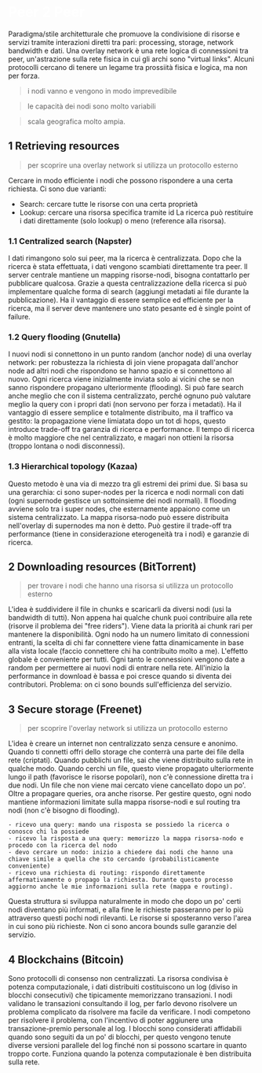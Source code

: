 # <span style="color:white">Peer 2 Peer</span>

Paradigma/stile architetturale che promuove la condivisione di risorse e servizi tramite interazioni diretti tra pari: processing, storage, network bandwidth e dati.
Una overlay network è una rete logica di connessioni tra peer, un'astrazione sulla rete fisica in cui gli archi sono "virtual links". Alcuni protocolli cercano di tenere un legame tra prossiità fisica e logica, ma non per forza. 
 
> i nodi vanno e vengono in modo imprevedibile

> le capacità dei nodi sono molto variabili

> scala geografica molto ampia. 


## 1 Retrieving resources
> per scoprire una overlay network si utilizza un protocollo esterno 

Cercare in modo efficiente i nodi che possono rispondere a una certa richiesta. 
Ci sono due varianti: 
- Search: cercare tutte le risorse con una certa proprietà
- Lookup: cercare una risorsa specifica tramite id
La ricerca può restituire i dati direttamente (solo lookup) o meno (reference alla risorsa). 

### 1.1 Centralized search (Napster)
I dati rimangono solo sui peer, ma la ricerca è centralizzata. Dopo che la ricerca è stata effettuata, i dati vengono scambiati direttamente tra peer. Il server centrale mantiene un mapping risorse-nodi, bisogna contattarlo per pubblicare qualcosa. Grazie a questa centralizzazione della ricerca si può implementare qualche forma di search (aggiungi metadati ai file durante la pubblicazione). 
Ha il vantaggio di essere semplice ed efficiente per la ricerca, ma il server deve mantenere uno stato pesante ed è single point of failure. 

### 1.2 Query flooding (Gnutella)
I nuovi nodi si connettono in un punto random (anchor node) di una overlay network: per robustezza la richiesta di join viene propagata dall'anchor node ad altri nodi che rispondono se hanno spazio e si connettono al nuovo. 
Ogni ricerca viene inizialmente inviata solo ai vicini che se non sanno rispondere propagano ulteriormente (flooding). 
Si può fare search anche meglio che con il sistema centralizzato, perché ognuno può valutare meglio la query con i propri dati (non servono per forza i metadati). 
Ha il vantaggio di essere semplice e totalmente distribuito, ma il traffico va gestito: la propagazione viene limiatata dopo un tot di hops, questo introduce trade-off tra garanzia di ricerca e performance. Il tempo di ricerca è molto maggiore che nel centralizzato, e magari non ottieni la risorsa (troppo lontana o nodi disconnessi). 

### 1.3 Hierarchical topology (Kazaa)
Questo metodo è una via di mezzo tra gli estremi dei primi due. 
Si basa su una gerarchia: ci sono super-nodes per la ricerca e nodi normali con dati (ogni supernode gestisce un sottoinsieme dei nodi normali). Il flooding avviene solo tra i super nodes, che esternamente appaiono come un sistema centralizzato. La mappa risorsa-nodo può essere distribuita nell'overlay di supernodes ma non è detto. 
Può gestire il trade-off tra performance (tiene in considerazione eterogeneità tra i nodi) e garanzie di ricerca. 

## 2 Downloading resources (BitTorrent)
> per trovare i nodi che hanno una risorsa si utilizza un protocollo esterno

L'idea è suddividere il file in chunks e scaricarli da diversi nodi (usi la bandwidth di tutti). Non appena hai qualche chunk puoi contribuire alla rete (risorve il problema dei "free riders"). Viene data la priorità ai chunk rari per mantenere la disponibilità. 
Ogni nodo ha un numero limitato di connessioni entranti, la scelta di chi far connettere viene fatta dinamicamente in base alla vista locale (faccio connettere chi ha contribuito molto a me). L'effetto globale è conveniente per tutti. 
Ogni tanto le connessioni vengono date a random per permettere ai nuovi nodi di entrare nella rete. All'inizio la performance in download è bassa e poi cresce quando si diventa dei contributori.
Problema: on ci sono bounds sull'efficienza del servizio. 

## 3 Secure storage (Freenet)
> per scoprire l'overlay network si utilizza un protocollo esterno

L'idea è creare un internet non centralizzato senza censure e anonimo. Quando ti connetti offri dello storage che conterrà una parte dei file della rete (criptati). Quando pubblichi un file, sai che viene distribuito sulla rete in qualche modo. Quando cerchi un file, questo viene propagato ulteriormente lungo il path (favorisce le risorse popolari), non c'è connessione diretta tra i due nodi. Un file che non viene mai cercato viene cancellato dopo un po'. 
Oltre a propagare queries, ora anche risorse. Per gestire questo, ogni nodo mantiene informazioni limitate sulla mappa risorse-nodi e sul routing tra nodi (non c'è bisogno di flooding). 

    - ricevo una query: mando una risposta se possiedo la ricerca o conosco chi la possiede
    - ricevo la risposta a una query: memorizzo la mappa risorsa-nodo e procedo con la ricerca del nodo
    - devo cercare un nodo: inizio a chiedere dai nodi che hanno una chiave simile a quella che sto cercando (probabilisticamente conveniente)
    - ricevo una richiesta di routing: rispondo direttamente affermativamente o propago la richiesta. Durante questo processo aggiorno anche le mie informazioni sulla rete (mappa e routing). 
    
Questa struttura si sviluppa naturalmente in modo che dopo un po' certi nodi diventano più informati, e alla fine le richieste passeranno per lo più attraverso questi pochi nodi rilevanti. Le risorse si sposteranno verso l'area in cui sono più richieste. 
Non ci sono ancora bounds sulle garanzie del servizio. 

## 4 Blockchains (Bitcoin)
Sono protocolli di consenso non centralizzati. La risorsa condivisa è potenza computazionale, i dati distribuiti costituiscono un log (diviso in blocchi consecutivi) che tipicamente memorizzano transazioni. 
I nodi validano le transazioni consultando il log, per farlo devono risolvere un problema complicato da risolvere ma facile da verificare. I nodi competono per risolvere il problema, con l'incentivo di poter aggiunere una transazione-premio personale al log. I blocchi sono considerati affidabili quando sono seguiti da un po' di blocchi, per questo vengono tenute diverse versioni parallele del log finché non si possono scartare in quanto troppo corte. 
Funziona quando la potenza computazionale è ben distribuita sulla rete. 
